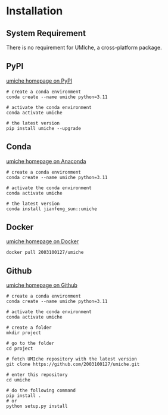# Installation

## System Requirement

There is no requirement for UMIche, a cross-platform package.

## PyPI

[umiche homepage on PyPI](https://pypi.org/project/umiche/)

```shell
# create a conda environment
conda create --name umiche python=3.11

# activate the conda environment
conda activate umiche

# the latest version
pip install umiche --upgrade
```

## Conda

[umiche homepage on Anaconda](https://anaconda.org/Jianfeng_Sun/umiche)

```shell
# create a conda environment
conda create --name umiche python=3.11

# activate the conda environment
conda activate umiche

# the latest version
conda install jianfeng_sun::umiche
```


## Docker

[umiche homepage on Docker](https://hub.docker.com/r/2003100127/umiche)

```shell
docker pull 2003100127/umiche
```


## Github

[umiche homepage on Github](https://github.com/2003100127/umiche)

```shell
# create a conda environment
conda create --name umiche python=3.11

# activate the conda environment
conda activate umiche

# create a folder
mkdir project

# go to the folder
cd project

# fetch UMIche repository with the latest version
git clone https://github.com/2003100127/umiche.git

# enter this repository
cd umiche

# do the following command
pip install .
# or
python setup.py install
```
